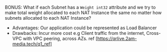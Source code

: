 BONUS: What if each Subnet has a `Weight int32` attribute and we try to make total weight allocated to each NAT Instance the same no matter how subnets allocated to each NAT Instance?
 - Advantages: Our application could be represented as Load Balancer 
 - Drawbacks: Incur more cost e.g Client traffic from the internet, Cross-VPC with VPC peering, across AZs. ref [https://qrlive.2am-media.tech/q1_ref]